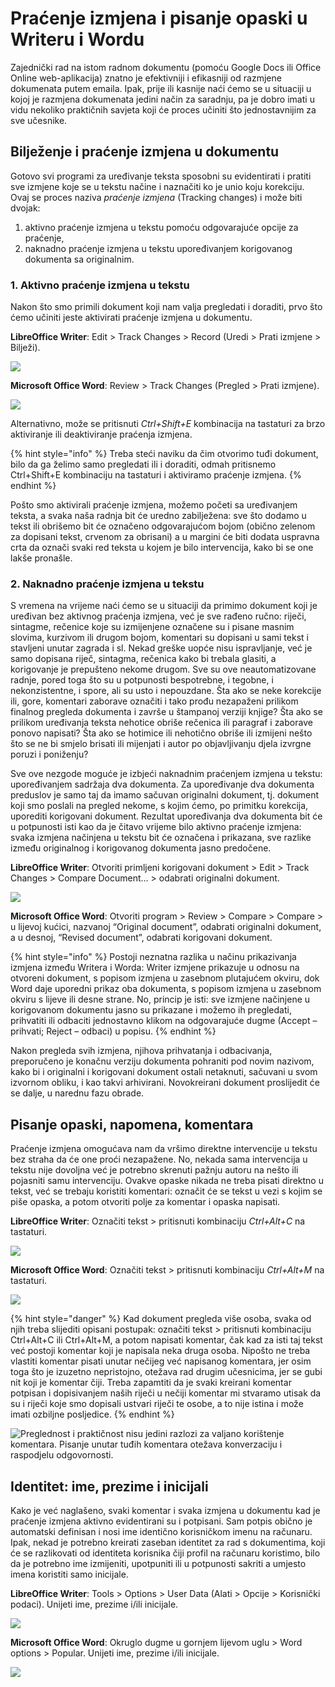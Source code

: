 # Praćenje izmjena i pisanje opaski u Writeru i Wordu

Zajednički rad na istom radnom dokumentu \(pomoću Google Docs ili Office Online web-aplikacija\) znatno je efektivniji i efikasniji od razmjene dokumenata putem emaila. Ipak, prije ili kasnije naći ćemo se u situaciji u kojoj je razmjena dokumenata jedini način za saradnju, pa je dobro imati u vidu nekoliko praktičnih savjeta koji će proces učiniti što jednostavnijim za sve učesnike.

## Bilježenje i praćenje izmjena u dokumentu

Gotovo svi programi za uređivanje teksta sposobni su evidentirati i pratiti sve izmjene koje se u tekstu načine i naznačiti ko je unio koju korekciju. Ovaj se proces naziva _praćenje izmjena_ \(Tracking changes\) i može biti dvojak:

1. aktivno praćenje izmjena u tekstu pomoću odgovarajuće opcije za praćenje,
2. naknadno praćenje izmjena u tekstu upoređivanjem korigovanog dokumenta sa originalnim.

### 1. Aktivno praćenje izmjena u tekstu

Nakon što smo primili dokument koji nam valja pregledati i doraditi, prvo što ćemo učiniti jeste aktivirati praćenje izmjena u dokumentu.

**LibreOffice Writer**: Edit &gt; Track Changes &gt; Record \(Uredi &gt; Prati izmjene &gt; Bilježi\).

![](../../.gitbook/assets/pracenje-izmjena-low.jpg)

**Microsoft Office Word**: Review &gt; Track Changes \(Pregled &gt; Prati izmjene\).

![](../../.gitbook/assets/pracenje-izmjena-mso.jpg)

Alternativno, može se pritisnuti _Ctrl+Shift+E_ kombinacija na tastaturi za brzo aktiviranje ili deaktiviranje praćenja izmjena.

{% hint style="info" %}
Treba steći naviku da čim otvorimo tuđi dokument, bilo da ga želimo samo pregledati ili i doraditi, odmah pritisnemo Ctrl+Shift+E kombinaciju na tastaturi i aktiviramo praćenje izmjena.
{% endhint %}

Pošto smo aktivirali praćenje izmjena, možemo početi sa uređivanjem teksta, a svaka naša radnja bit će uredno zabilježena: sve što dodamo u tekst ili obrišemo bit će označeno odgovarajućom bojom \(obično zelenom za dopisani tekst, crvenom za obrisani\) a u margini će biti dodata uspravna crta da označi svaki red teksta u kojem je bilo intervencija, kako bi se one lakše pronašle.

### 2. Naknadno praćenje izmjena u tekstu

S vremena na vrijeme naći ćemo se u situaciji da primimo dokument koji je uređivan bez aktivnog praćenja izmjena, već je sve rađeno ručno: riječi, sintagme, rečenice koje su izmijenjene označene su i pisane masnim slovima, kurzivom ili drugom bojom, komentari su dopisani u sami tekst i stavljeni unutar zagrada i sl. Nekad greške uopće nisu ispravljanje, već je samo dopisana riječ, sintagma, rečenica kako bi trebala glasiti, a korigovanje je prepušteno nekome drugom. Sve su ove neautomatizovane radnje, pored toga što su u potpunosti bespotrebne, i tegobne, i nekonzistentne, i spore, ali su usto i nepouzdane. Šta ako se neke korekcije ili, gore, komentari zaborave označiti i tako prođu nezapaženi prilikom finalnog pregleda dokumenta i završe u štampanoj verziji knjige? Šta ako se prilikom uređivanja teksta nehotice obriše rečenica ili paragraf i zaborave ponovo napisati? Šta ako se hotimice ili nehotično obriše ili izmijeni nešto što se ne bi smjelo brisati ili mijenjati i autor po objavljivanju djela izvrgne poruzi i poniženju?

Sve ove nezgode moguće je izbjeći naknadnim praćenjem izmjena u tekstu: upoređivanjem sadržaja dva dokumenta. Za upoređivanje dva dokumenta preduslov je samo taj da imamo sačuvan originalni dokument, tj. dokument koji smo poslali na pregled nekome, s kojim ćemo, po primitku korekcija, uporediti korigovani dokument. Rezultat upoređivanja dva dokumenta bit će u potpunosti isti kao da je čitavo vrijeme bilo aktivno praćenje izmjena: svaka izmjena načinjena u tekstu bit će označena i prikazana, sve razlike između originalnog i korigovanog dokumenta jasno predočene.

**LibreOffice Writer**: Otvoriti primljeni korigovani dokument &gt; Edit &gt; Track Changes &gt; Compare Document… &gt; odabrati originalni dokument.

![](../../.gitbook/assets/uporedivanje-dokumenata-low.png)

**Microsoft Office Word**: Otvoriti program &gt; Review &gt; Compare &gt; Compare &gt; u lijevoj kućici, nazvanoj “Original document”, odabrati originalni dokument, a u desnoj, “Revised document”, odabrati korigovani dokument.

{% hint style="info" %}
Postoji neznatna razlika u načinu prikazivanja izmjena između Writera i Worda: Writer izmjene prikazuje u odnosu na otvoreni dokument, s popisom izmjena u zasebnom plutajućem okviru, dok Word daje uporedni prikaz oba dokumenta, s popisom izmjena u zasebnom okviru s lijeve ili desne strane. No, princip je isti: sve izmjene načinjene u korigovanom dokumentu jasno su prikazane i možemo ih pregledati, prihvatiti ili odbaciti jednostavno klikom na odgovarajuće dugme \(Accept – prihvati; Reject – odbaci\) u popisu.
{% endhint %}

Nakon pregleda svih izmjena, njihova prihvatanja i odbacivanja, preporučeno je konačnu verziju dokumenta pohraniti pod novim nazivom, kako bi i originalni i korigovani dokument ostali netaknuti, sačuvani u svom izvornom obliku, i kao takvi arhivirani. Novokreirani dokument proslijedit će se dalje, u narednu fazu obrade.

## Pisanje opaski, napomena, komentara

Praćenje izmjena omogućava nam da vršimo direktne intervencije u tekstu bez straha da će one proći nezapažene. No, nekada sama intervencija u tekstu nije dovoljna već je potrebno skrenuti pažnju autoru na nešto ili pojasniti samu intervenciju. Ovakve opaske nikada ne treba pisati direktno u tekst, već se trebaju koristiti komentari: označit će se tekst u vezi s kojim se piše opaska, a potom otvoriti polje za komentar i opaska napisati.

**LibreOffice Writer**: Označiti tekst &gt; pritisnuti kombinaciju _Ctrl+Alt+C_ na tastaturi.

![](../../.gitbook/assets/pisanje-komentara-low.png)

**Microsoft Office Word**: Označiti tekst &gt; pritisnuti kombinaciju _Ctrl+Alt+M_ na tastaturi.

![](../../.gitbook/assets/pisanje-komentara-mso.png)

{% hint style="danger" %}
Kad dokument pregleda više osoba, svaka od njih treba slijediti opisani postupak: označiti tekst &gt; pritisnuti kombinaciju Ctrl+Alt+C ili Ctrl+Alt+M, a potom napisati komentar, čak kad za isti taj tekst već postoji komentar koji je napisala neka druga osoba. Nipošto ne treba vlastiti komentar pisati unutar nečijeg već napisanog komentara, jer osim toga što je izuzetno nepristojno, otežava rad drugim učesnicima, jer se gubi nit koji je komentar čiji. Treba zapamtiti da je svaki kreirani komentar potpisan i dopisivanjem naših riječi u nečiji komentar mi stvaramo utisak da su i riječi koje smo dopisali ustvari riječi te osobe, a to nije istina i može imati ozbiljne posljedice.
{% endhint %}

![Preglednost i prakti&#x10D;nost nisu jedini razlozi za valjano kori&#x161;tenje komentara. Pisanje unutar tu&#x111;ih komentara ote&#x17E;ava konverzaciju i raspodjelu odgovornosti.](../../.gitbook/assets/pisanje-u-tudi-komentar.png)



## Identitet: ime, prezime i inicijali

Kako je već naglašeno, svaki komentar i svaka izmjena u dokumentu kad je praćenje izmjena aktivno evidentirani su i potpisani. Sam potpis obično je automatski definisan i nosi ime identično korisničkom imenu na računaru. Ipak, nekad je potrebno kreirati zaseban identitet za rad s dokumentima, koji će se razlikovati od identiteta korisnika čiji profil na računaru koristimo, bilo da je potrebno ime izmijeniti, upotpuniti ili u potpunosti sakriti a umjesto imena koristiti samo inicijale.

**LibreOffice Writer**: Tools &gt; Options &gt; User Data \(Alati &gt; Opcije &gt; Korisnički podaci\). Unijeti ime, prezime i/ili inicijale.

![](../../.gitbook/assets/identitet-low.png)

**Microsoft Office Word**: Okruglo dugme u gornjem lijevom uglu &gt; Word options &gt; Popular. Unijeti ime, prezime i/ili inicijale.

![](../../.gitbook/assets/identitet-mso.png)

